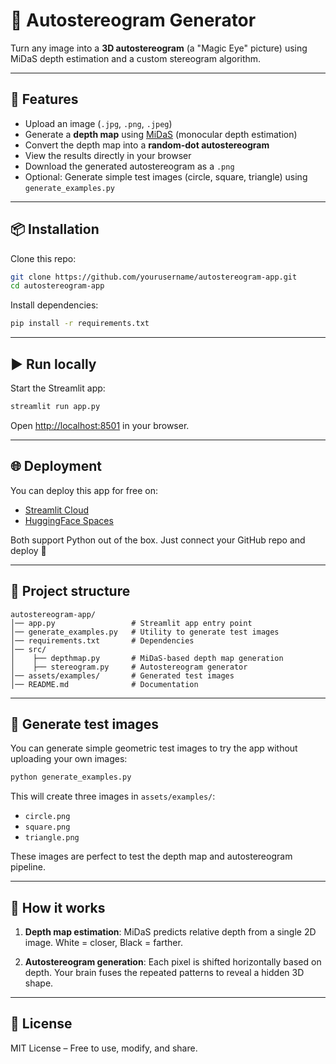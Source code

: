 # 🎨 Autostereogram Generator

Turn any image into a **3D autostereogram** (a "Magic Eye" picture) using MiDaS depth estimation and a custom stereogram algorithm.

---

## 🚀 Features

* Upload an image (`.jpg`, `.png`, `.jpeg`)
* Generate a **depth map** using [MiDaS](https://github.com/isl-org/MiDaS) (monocular depth estimation)
* Convert the depth map into a **random-dot autostereogram**
* View the results directly in your browser
* Download the generated autostereogram as a `.png`
* Optional: Generate simple test images (circle, square, triangle) using `generate_examples.py`

---

## 📦 Installation

Clone this repo:

```bash
git clone https://github.com/yourusername/autostereogram-app.git
cd autostereogram-app
```

Install dependencies:

```bash
pip install -r requirements.txt
```

---

## ▶️ Run locally

Start the Streamlit app:

```bash
streamlit run app.py
```

Open [http://localhost:8501](http://localhost:8501) in your browser.

---

## 🌐 Deployment

You can deploy this app for free on:

* [Streamlit Cloud](https://streamlit.io/cloud)
* [HuggingFace Spaces](https://huggingface.co/spaces)

Both support Python out of the box.
Just connect your GitHub repo and deploy 🚀

---

## 📂 Project structure

```
autostereogram-app/
│── app.py                 # Streamlit app entry point
│── generate_examples.py   # Utility to generate test images
│── requirements.txt       # Dependencies
│── src/
│    ├── depthmap.py       # MiDaS-based depth map generation
│    ├── stereogram.py     # Autostereogram generator
│── assets/examples/       # Generated test images
│── README.md              # Documentation
```

---

## 🧪 Generate test images

You can generate simple geometric test images to try the app without uploading your own images:

```bash
python generate_examples.py
```

This will create three images in `assets/examples/`:

* `circle.png`
* `square.png`
* `triangle.png`

These images are perfect to test the depth map and autostereogram pipeline.

---

## 🧠 How it works

1. **Depth map estimation**:
   MiDaS predicts relative depth from a single 2D image.
   White = closer, Black = farther.

2. **Autostereogram generation**:
   Each pixel is shifted horizontally based on depth.
   Your brain fuses the repeated patterns to reveal a hidden 3D shape.

---

## 📜 License

MIT License – Free to use, modify, and share.
